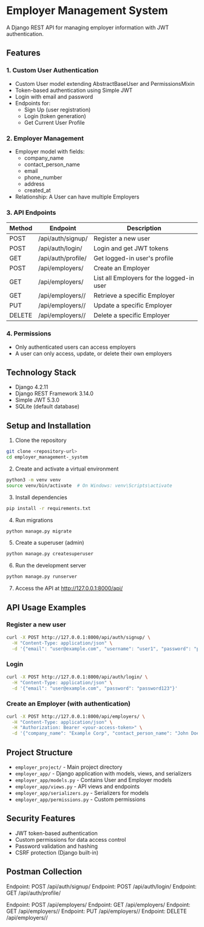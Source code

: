 # Employer Management System

A Django REST API for managing employer information with JWT authentication.

## Features

### 1. Custom User Authentication
- Custom User model extending AbstractBaseUser and PermissionsMixin
- Token-based authentication using Simple JWT
- Login with email and password
- Endpoints for:
  - Sign Up (user registration)
  - Login (token generation)
  - Get Current User Profile

### 2. Employer Management
- Employer model with fields:
  - company_name
  - contact_person_name
  - email
  - phone_number
  - address
  - created_at
- Relationship: A User can have multiple Employers

### 3. API Endpoints

| Method | Endpoint | Description |
|--------|----------|-------------|
| POST | /api/auth/signup/ | Register a new user |
| POST | /api/auth/login/ | Login and get JWT tokens |
| GET | /api/auth/profile/ | Get logged-in user's profile |
| POST | /api/employers/ | Create an Employer |
| GET | /api/employers/ | List all Employers for the logged-in user |
| GET | /api/employers/<id>/ | Retrieve a specific Employer |
| PUT | /api/employers/<id>/ | Update a specific Employer |
| DELETE | /api/employers/<id>/ | Delete a specific Employer |

### 4. Permissions
- Only authenticated users can access employers
- A user can only access, update, or delete their own employers

## Technology Stack
- Django 4.2.11
- Django REST Framework 3.14.0
- Simple JWT 5.3.0
- SQLite (default database)

## Setup and Installation

1. Clone the repository
```bash
git clone <repository-url>
cd employer_management-_system
```

2. Create and activate a virtual environment
```bash
python3 -m venv venv
source venv/bin/activate  # On Windows: venv\Scripts\activate
```

3. Install dependencies
```bash
pip install -r requirements.txt
```

4. Run migrations
```bash
python manage.py migrate
```

5. Create a superuser (admin)
```bash
python manage.py createsuperuser
```

6. Run the development server
```bash
python manage.py runserver
```

7. Access the API at http://127.0.0.1:8000/api/

## API Usage Examples

### Register a new user
```bash
curl -X POST http://127.0.0.1:8000/api/auth/signup/ \
  -H "Content-Type: application/json" \
  -d '{"email": "user@example.com", "username": "user1", "password": "password123", "confirm_password": "password123"}'
```

### Login
```bash
curl -X POST http://127.0.0.1:8000/api/auth/login/ \
  -H "Content-Type: application/json" \
  -d '{"email": "user@example.com", "password": "password123"}'
```

### Create an Employer (with authentication)
```bash
curl -X POST http://127.0.0.1:8000/api/employers/ \
  -H "Content-Type: application/json" \
  -H "Authorization: Bearer <your-access-token>" \
  -d '{"company_name": "Example Corp", "contact_person_name": "John Doe", "email": "contact@example.com", "phone_number": "123-456-7890", "address": "123 Main St"}'
```

## Project Structure
- `employer_project/` - Main project directory
- `employer_app/` - Django application with models, views, and serializers
- `employer_app/models.py` - Contains User and Employer models
- `employer_app/views.py` - API views and endpoints
- `employer_app/serializers.py` - Serializers for models
- `employer_app/permissions.py` - Custom permissions

## Security Features
- JWT token-based authentication
- Custom permissions for data access control
- Password validation and hashing
- CSRF protection (Django built-in)


## Postman Collection

Endpoint: POST /api/auth/signup/
Endpoint: POST /api/auth/login/
Endpoint: GET /api/auth/profile/

Endpoint: POST /api/employers/
Endpoint: GET /api/employers/
Endpoint: GET /api/employers/<id>/
Endpoint: PUT /api/employers/<id>/
Endpoint: DELETE /api/employers/<id>/
